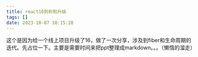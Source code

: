 ```yaml
---
title: react16剖析和升级
tags: []
date: 2023-10-07 10:15:28
---
```


这个是因为给一个线上项目升级了16，做了一次分享，涉及到fiber和生命周期的迭代。先占位一下。主要是需要时间来把ppt整理成markdown。。。（懒惰的溜走）